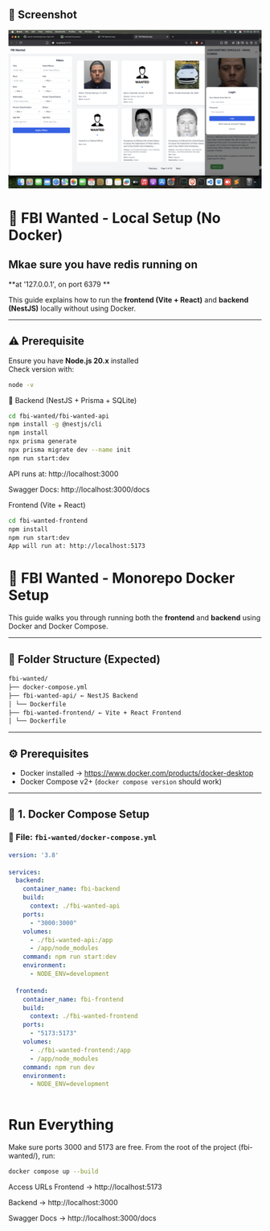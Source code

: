 
## 📸 Screenshot

![Screenshot of the app](Screenshot%202025-07-25%20at%2020.14.18.png)
# 🐙 FBI Wanted - Local Setup (No Docker)
## Mkae sure you have redis running on 
 **at  '127.0.0.1', on port 6379 **

This guide explains how to run the **frontend (Vite + React)** and **backend (NestJS)** locally without using Docker.

---

## ⚠️ Prerequisite

Ensure you have **Node.js 20.x** installed  
Check version with:
```bash
node -v
```
🔧 Backend (NestJS + Prisma + SQLite)
```bash
cd fbi-wanted/fbi-wanted-api
npm install -g @nestjs/cli
npm install
npx prisma generate
npx prisma migrate dev --name init
npm run start:dev

```
API runs at: http://localhost:3000

Swagger Docs: http://localhost:3000/docs

Frontend (Vite + React)
```bash
cd fbi-wanted-frontend
npm install
npm run start:dev
App will run at: http://localhost:5173
```
# 🐳 FBI Wanted - Monorepo Docker Setup

This guide walks you through running both the **frontend** and **backend** using Docker and Docker Compose.

---

## 📁 Folder Structure (Expected)
``` bash
fbi-wanted/
├── docker-compose.yml
├── fbi-wanted-api/ ← NestJS Backend
│ └── Dockerfile
├── fbi-wanted-frontend/ ← Vite + React Frontend
│ └── Dockerfile
```


---

## ⚙️ Prerequisites

- Docker installed → https://www.docker.com/products/docker-desktop
- Docker Compose v2+ (`docker compose version` should work)

---

## 🐳 1. Docker Compose Setup

### 📍 File: `fbi-wanted/docker-compose.yml`

```yaml
version: '3.8'

services:
  backend:
    container_name: fbi-backend
    build:
      context: ./fbi-wanted-api
    ports:
      - "3000:3000"
    volumes:
      - ./fbi-wanted-api:/app
      - /app/node_modules
    command: npm run start:dev
    environment:
      - NODE_ENV=development

  frontend:
    container_name: fbi-frontend
    build:
      context: ./fbi-wanted-frontend
    ports:
      - "5173:5173"
    volumes:
      - ./fbi-wanted-frontend:/app
      - /app/node_modules
    command: npm run dev
    environment:
      - NODE_ENV=development
      
```    
# Run Everything
Make sure ports 3000 and 5173 are free.
From the root of the project (fbi-wanted/), run:
```bash 
docker compose up --build
```
Access URLs
Frontend → http://localhost:5173

Backend → http://localhost:3000

Swagger Docs → http://localhost:3000/docs

